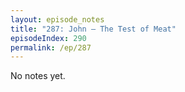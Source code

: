 ```yaml
---
layout: episode_notes
title: "287: John — The Test of Meat"
episodeIndex: 290
permalink: /ep/287
---
```

No notes yet.
